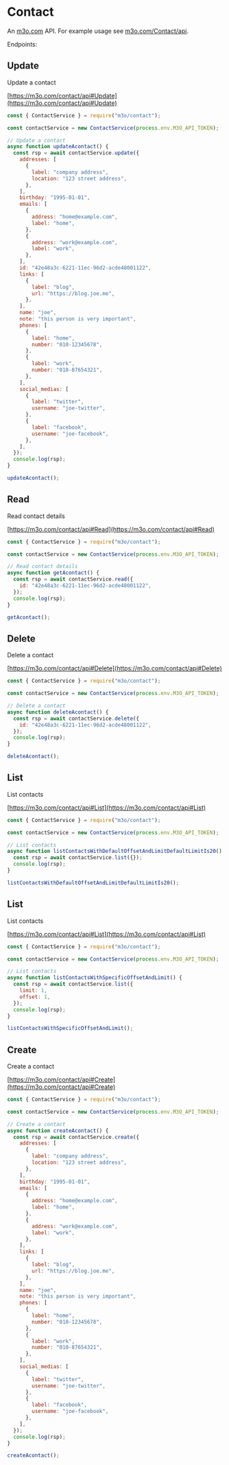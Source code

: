 # Contact

An [m3o.com](https://m3o.com) API. For example usage see [m3o.com/Contact/api](https://m3o.com/Contact/api).

Endpoints:

## Update

Update a contact

[https://m3o.com/contact/api#Update](https://m3o.com/contact/api#Update)

```js
const { ContactService } = require("m3o/contact");

const contactService = new ContactService(process.env.M3O_API_TOKEN);

// Update a contact
async function updateAcontact() {
  const rsp = await contactService.update({
    addresses: [
      {
        label: "company address",
        location: "123 street address",
      },
    ],
    birthday: "1995-01-01",
    emails: [
      {
        address: "home@example.com",
        label: "home",
      },
      {
        address: "work@example.com",
        label: "work",
      },
    ],
    id: "42e48a3c-6221-11ec-96d2-acde48001122",
    links: [
      {
        label: "blog",
        url: "https://blog.joe.me",
      },
    ],
    name: "joe",
    note: "this person is very important",
    phones: [
      {
        label: "home",
        number: "010-12345678",
      },
      {
        label: "work",
        number: "010-87654321",
      },
    ],
    social_medias: [
      {
        label: "twitter",
        username: "joe-twitter",
      },
      {
        label: "facebook",
        username: "joe-facebook",
      },
    ],
  });
  console.log(rsp);
}

updateAcontact();
```

## Read

Read contact details

[https://m3o.com/contact/api#Read](https://m3o.com/contact/api#Read)

```js
const { ContactService } = require("m3o/contact");

const contactService = new ContactService(process.env.M3O_API_TOKEN);

// Read contact details
async function getAcontact() {
  const rsp = await contactService.read({
    id: "42e48a3c-6221-11ec-96d2-acde48001122",
  });
  console.log(rsp);
}

getAcontact();
```

## Delete

Delete a contact

[https://m3o.com/contact/api#Delete](https://m3o.com/contact/api#Delete)

```js
const { ContactService } = require("m3o/contact");

const contactService = new ContactService(process.env.M3O_API_TOKEN);

// Delete a contact
async function deleteAcontact() {
  const rsp = await contactService.delete({
    id: "42e48a3c-6221-11ec-96d2-acde48001122",
  });
  console.log(rsp);
}

deleteAcontact();
```

## List

List contacts

[https://m3o.com/contact/api#List](https://m3o.com/contact/api#List)

```js
const { ContactService } = require("m3o/contact");

const contactService = new ContactService(process.env.M3O_API_TOKEN);

// List contacts
async function listContactsWithDefaultOffsetAndLimitDefaultLimitIs20() {
  const rsp = await contactService.list({});
  console.log(rsp);
}

listContactsWithDefaultOffsetAndLimitDefaultLimitIs20();
```

## List

List contacts

[https://m3o.com/contact/api#List](https://m3o.com/contact/api#List)

```js
const { ContactService } = require("m3o/contact");

const contactService = new ContactService(process.env.M3O_API_TOKEN);

// List contacts
async function listContactsWithSpecificOffsetAndLimit() {
  const rsp = await contactService.list({
    limit: 1,
    offset: 1,
  });
  console.log(rsp);
}

listContactsWithSpecificOffsetAndLimit();
```

## Create

Create a contact

[https://m3o.com/contact/api#Create](https://m3o.com/contact/api#Create)

```js
const { ContactService } = require("m3o/contact");

const contactService = new ContactService(process.env.M3O_API_TOKEN);

// Create a contact
async function createAcontact() {
  const rsp = await contactService.create({
    addresses: [
      {
        label: "company address",
        location: "123 street address",
      },
    ],
    birthday: "1995-01-01",
    emails: [
      {
        address: "home@example.com",
        label: "home",
      },
      {
        address: "work@example.com",
        label: "work",
      },
    ],
    links: [
      {
        label: "blog",
        url: "https://blog.joe.me",
      },
    ],
    name: "joe",
    note: "this person is very important",
    phones: [
      {
        label: "home",
        number: "010-12345678",
      },
      {
        label: "work",
        number: "010-87654321",
      },
    ],
    social_medias: [
      {
        label: "twitter",
        username: "joe-twitter",
      },
      {
        label: "facebook",
        username: "joe-facebook",
      },
    ],
  });
  console.log(rsp);
}

createAcontact();
```
